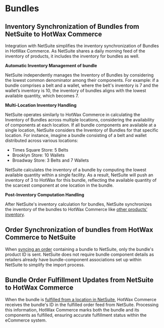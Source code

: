 # Bundles

## Inventory Synchronization of Bundles from NetSuite to HotWax Commerce

Integration with NetSuite simplifies the inventory synchronization of Bundles in HotWax Commerce. As NetSuite shares a daily morning feed of the inventory of products, it includes the inventory for bundles as well. 

**Automatic Inventory Management of bundle**

NetSuite independently manages the Inventory of Bundles by considering the lowest common denominator among their components. For example:
if a bundle comprises a belt and a wallet, where the belt's inventory is 7 and the wallet’s inventory is 10, the inventory of bundles aligns with the lowest available quantity, which becomes 7.

**Multi-Location Inventory Handling**

NetSuite operates similarly to HotWax Commerce in calculating the Inventory of Bundles across multiple locations, considering the availability of components at each location. If all bundle components are available at a single location, NetSuite considers the Inventory of Bundles for that specific location.
For instance, imagine a bundle consisting of a belt and wallet distributed across various locations:

- Times Square Store: 5 Belts
- Brooklyn Store: 10 Wallets
- Broadway Store: 3 Belts and 7 Wallets

NetSuite calculates the inventory of a bundle by computing the lowest available quantity within a single facility. As a result, NetSuite will push an inventory of 3 to HotWax for this bundle, reflecting the available quantity of the scarcest component at one location in the bundle.

**Post-Inventory Computation Handling**

After NetSuite's inventory calculation for bundles, NetSuite synchronizes the inventory of the bundles to HotWax Commerce like [other products’ inventory](https://docs.hotwax.co/integration-resources-1/v/NetSuite-integration/supported-integrations/inventory).

## Order Synchronization of bundles from HotWax Commerce to NetSuite

When [syncing an order](https://docs.hotwax.co/integration-resources-1/v/NetSuite-integration/supported-integrations/salesorder/orderallocation) containing a bundle to NetSuite, only the bundle's product ID is sent. NetSuite does not require bundle component details as retailers already have bundle-component associations set up within NetSuite to simplify the import process.

## Bundle Order Fulfillment Updates from NetSuite to HotWax Commerce

When the bundle is [fulfilled from a location in NetSuite](https://docs.hotwax.co/integration-resources-1/v/NetSuite-integration/supported-integrations/salesorder/fulfillment), HotWax Commerce receives the bundle's ID in the fulfilled order feed from NetSuite. Processing this information, HotWax Commerce marks both the bundle and its components as fulfilled, ensuring accurate fulfillment status within the eCommerce system.
